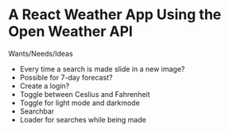 # A React Weather App Using the Open Weather API

Wants/Needs/Ideas
- Every time a search is made slide in a new image?
- Possible for 7-day forecast?
- Create a login?
- Toggle between Ceslius and Fahrenheit
- Toggle for light mode and darkmode
- Searchbar
- Loader for searches while being made
